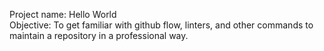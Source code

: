 Project name: Hello World <br>
Objective: To get familiar with github flow, linters, and other commands to maintain a repository in a professional way.